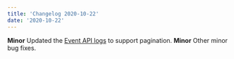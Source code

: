 ```yaml
---
title: 'Changelog 2020-10-22'
date: '2020-10-22'
---
```

**Minor** Updated the [Event API logs](/docs/commerce-cloud/integrations/get-integration-logs) to support pagination.
**Minor** Other minor bug fixes.
